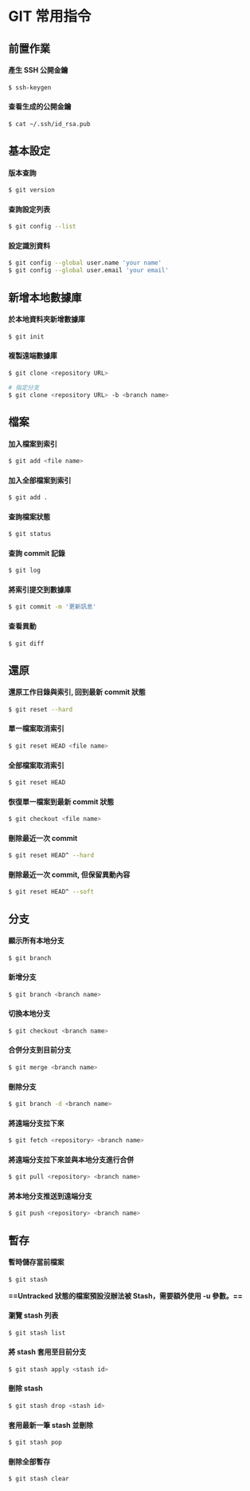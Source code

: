 # GIT 常用指令

## 前置作業
#### 產生 SSH 公開金鑰
```bash
$ ssh-keygen
```
#### 查看生成的公開金鑰
```bash
$ cat ~/.ssh/id_rsa.pub
```

## 基本設定
#### 版本查詢
```bash
$ git version
```

#### 查詢設定列表
```bash
$ git config --list
```

#### 設定識別資料
```bash
$ git config --global user.name 'your name'
$ git config --global user.email 'your email'
```

## 新增本地數據庫
#### 於本地資料夾新增數據庫
```bash
$ git init
```

#### 複製遠端數據庫
```bash
$ git clone <repository URL>

# 指定分支
$ git clone <repository URL> -b <branch name>
```

## 檔案
#### 加入檔案到索引
```bash
$ git add <file name>
```

#### 加入全部檔案到索引
```bash
$ git add .
```

#### 查詢檔案狀態
```bash
$ git status
```

#### 查詢 commit 記錄
```bash
$ git log
```

#### 將索引提交到數據庫
```bash
$ git commit -m '更新訊息'
```

#### 查看異動
```bash
$ git diff
```

## 還原
#### 還原工作目錄與索引, 回到最新 commit 狀態
```bash
$ git reset --hard 
```

#### 單一檔案取消索引
```bash
$ git reset HEAD <file name> 
```

#### 全部檔案取消索引
```bash
$ git reset HEAD
```

#### 恢復單一檔案到最新 commit 狀態
```bash
$ git checkout <file name>
```

#### 刪除最近一次 commit
```bash
$ git reset HEAD^ --hard
```

#### 刪除最近一次 commit, 但保留異動內容
```bash
$ git reset HEAD^ --soft
```

## 分支
#### 顯示所有本地分支
```bash
$ git branch
```

#### 新增分支
```bash
$ git branch <branch name>
```

#### 切換本地分支
```bash
$ git checkout <branch name>
```

#### 合併分支到目前分支
```bash
$ git merge <branch name>
```

#### 刪除分支
```bash
$ git branch -d <branch name>
```

#### 將遠端分支拉下來
```bash
$ git fetch <repository> <branch name>
```

#### 將遠端分支拉下來並與本地分支進行合併
```bash
$ git pull <repository> <branch name>
```

#### 將本地分支推送到遠端分支
```bash
$ git push <repository> <branch name>
```

## 暫存
#### 暫時儲存當前檔案
```bash
$ git stash
```
**==Untracked 狀態的檔案預設沒辦法被 Stash，需要額外使用 -u 參數。==**

#### 瀏覽 stash 列表
```bash
$ git stash list
```

#### 將 stash 套用至目前分支
```bash
$ git stash apply <stash id>
```

#### 刪除 stash
```bash
$ git stash drop <stash id>
```

#### 套用最新一筆 stash 並刪除
```bash
$ git stash pop
```

#### 刪除全部暫存
```bash
$ git stash clear
```